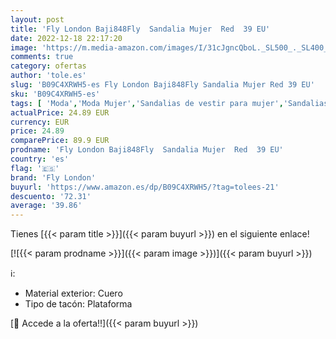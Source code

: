 ```yaml
---
layout: post
title: 'Fly London Baji848Fly  Sandalia Mujer  Red  39 EU'
date: 2022-12-18 22:17:20
image: 'https://m.media-amazon.com/images/I/31cJgncQboL._SL500_._SL400_.jpg'
comments: true
category: ofertas
author: 'tole.es'
slug: 'B09C4XRWH5-es Fly London Baji848Fly Sandalia Mujer Red 39 EU'
sku: 'B09C4XRWH5-es'
tags: [ 'Moda','Moda Mujer','Sandalias de vestir para mujer','Sandalias y palas de mujer','Zapatos para mujer','fly london','sandalia','🇪🇸', ]
actualPrice: 24.89 EUR
currency: EUR
price: 24.89
comparePrice: 89.9 EUR
prodname: 'Fly London Baji848Fly  Sandalia Mujer  Red  39 EU'
country: 'es'
flag: '🇪🇸'
brand: 'Fly London'
buyurl: 'https://www.amazon.es/dp/B09C4XRWH5/?tag=tolees-21'
descuento: '72.31'
average: '39.86'
---
```


Tienes [{{< param title >}}]({{< param buyurl >}}) en el siguiente enlace!

[![{{< param prodname >}}]({{< param image >}})]({{< param buyurl >}})

ℹ️:

- Material exterior: Cuero
- Tipo de tacón: Plataforma

[🛒 Accede a la oferta!!]({{< param buyurl >}})
